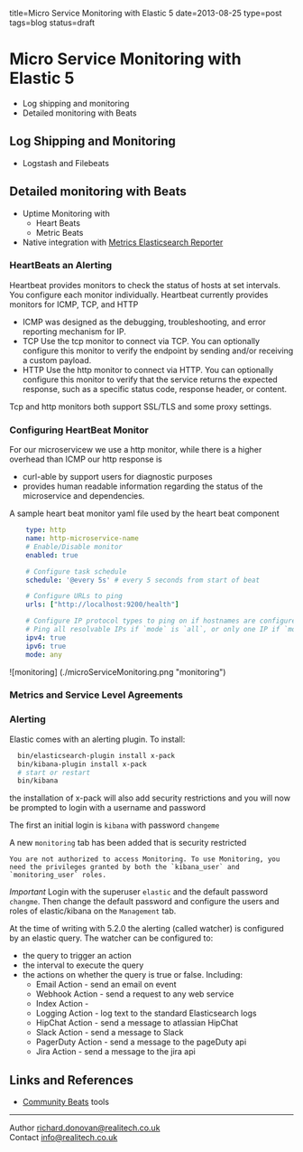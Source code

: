 title=Micro Service Monitoring with Elastic 5
date=2013-08-25
type=post
tags=blog
status=draft


# Micro Service Monitoring with Elastic 5

* Log shipping and monitoring
* Detailed monitoring with Beats  


## Log Shipping and Monitoring
* Logstash and Filebeats

## Detailed monitoring with Beats
* Uptime Monitoring with
   * Heart Beats
   * Metric Beats
* Native integration with
  [Metrics Elasticsearch Reporter](https://github.com/elastic/elasticsearch-metrics-reporter-java)

### HeartBeats an Alerting ###
Heartbeat provides monitors to check the status of hosts at set intervals. You configure each monitor individually.
Heartbeat currently provides monitors for ICMP, TCP, and HTTP
* ICMP was designed as the debugging, troubleshooting, and error reporting mechanism for IP.
* TCP  Use the tcp monitor to connect via TCP. You can optionally configure this monitor to verify the endpoint by sending and/or receiving a custom payload.
* HTTP Use the http monitor to connect via HTTP. You can optionally configure this monitor to verify that the service returns the expected response,
such as a specific status code, response header, or content.

Tcp and http monitors both support SSL/TLS and some proxy settings.

### Configuring HeartBeat Monitor

For our microservicew we use a http monitor, while there is a higher overhead than ICMP our http response is
* curl-able by support users for diagnostic purposes
* provides human readable information regarding the status of the microservice and dependencies.

A sample heart beat monitor yaml file used by the heart beat component
```yaml
    type: http
    name: http-microservice-name
    # Enable/Disable monitor
    enabled: true

    # Configure task schedule
    schedule: '@every 5s' # every 5 seconds from start of beat

    # Configure URLs to ping
    urls: ["http://localhost:9200/health"]

    # Configure IP protocol types to ping on if hostnames are configured.
    # Ping all resolvable IPs if `mode` is `all`, or only one IP if `mode` is `any`.
    ipv4: true
    ipv6: true
    mode: any
```

![monitoring] (./microServiceMonitoring.png "monitoring")


### Metrics and Service Level Agreements

### Alerting
Elastic comes with an alerting plugin. To install:

```bash
  bin/elasticsearch-plugin install x-pack
  bin/kibana-plugin install x-pack
  # start or restart
  bin/kibana
```  
the installation of x-pack will also add security restrictions and you will now be prompted to login with a username and password

The first an initial login is `kibana` with password `changeme`

A new `monitoring` tab has been added that is security restricted

```You are not authorized to access Monitoring. To use Monitoring, you need the privileges granted by both the `kibana_user` and `monitoring_user` roles.```

*Important* Login with the superuser `elastic` and the default password `changme`. Then change the default password and configure the users and roles of elastic/kibana on the `Management` tab.

At the time of writing with 5.2.0 the alerting (called watcher) is configured by an elastic query. The watcher can be configured to:
* the query to trigger an action
* the interval to execute the query
* the actions on whether the query is true or false. Including:
  * Email Action - send an email on event
  * Webhook Action -  send a request to any web service
  * Index Action -
  * Logging Action -  log text to the standard Elasticsearch logs
  * HipChat Action - send a message to atlassian HipChat
  * Slack Action - send a message to Slack
  * PagerDuty Action - send a message to the pageDuty api
  * Jira Action - send a message to the jira api

## Links and References
* [Community Beats](https://www.elastic.co/guide/en/beats/libbeat/master/community-beats.html) tools

----
Author [richard.donovan@realitech.co.uk](email:richard.donovan@realitech.co.uk)  
Contact [info@realitech.co.uk](email:info@realitech.co.uk)
